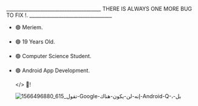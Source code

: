 _______________________________________                            THERE IS ALWAYS ONE MORE BUG TO FIX !.             __________________________________
																											 
- 🟢 Meriem.
- 🟢 19 Years Old.
- 🟢 Computer Science Student.
- 🟢 Android App Development.

    </> 👀!

   ![1566496880_615_تقول-Google-إنه-لن-يكون-هناك-Android-Q-،-بل](https://user-images.githubusercontent.com/75329424/194782066-7a1ee912-c900-4916-b54b-93ede12fa2e0.gif)



    
    



   

<!---
Mimspire/Mimspire is a ✨ special ✨ repository because its `README.md` (this file) appears on your GitHub profile.
You can click the Preview link to take a look at your changes.
--->
